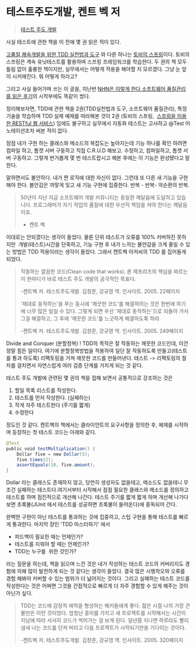 테스트주도개발, 켄트 벡 저
===
> [테스트 주도 개발](http://book.naver.com/bookdb/book_detail.nhn?bid=7443642)

사실 테스트에 관한 책을 이 전에 몇 권 읽은 적이 있다. 

[고품질 쾌속개발을 위한 TDD 실천법과 도구](http://book.naver.com/bookdb/book_detail.nhn?bid=6291557) 와 다른 하나는 [토비의 스프링](http://book.naver.com/bookdb/book_detail.nhn?bid=7006516)이다. 토비의 스프링은 계속 유닛테스트를 활용하며 스프링 프레임워크를 학습한다. 두 권의 책 모두 틀림 없이 훌륭한 책이지만, 실무에서는 어떻게 적용을 해야할 지 모르겠다. 그냥 눈 앞이 시커매진다. 뭐 어떻게 하라고?

그리고 사실 들어가며 쓰는 이 글을, 지난번 [NHN은 이렇게 한다 소프트웨어 품질관리 를 읽은 후기](http://onoctober.tistory.com/69)의 시작부에도 똑같이 썼다.

정리해보자면, TDD에 관한 책을 2권(TDD실천법과 도구, 소프트웨어 품질관리), 특정 기술을 학습하며 TDD 실제 예제를 따라해본 것이 2권 (토비의 스프링,  [스프링을 이용한 RESTful 웹 서비스](http://book.naver.com/bookdb/book_detail.nhn?bid=7523340)) 임에도 불구하고 실무에서 자동화 테스트는 고사하고 @Test 어노테이션조차 써본 적이 없다.

점점 내가 구현 하는 클래스와 메소드의 복잡도는 높아지는데 기능 하나를 확인 하려면 컴파일 하고, 톰캣 서버 구동하고 직접 C.R.U.D 해보고. 수정하고, 컴파일하고, 톰캣 서버 구동하고. 그렇게 번거롭게 몇 번 테스트랍시고 해본 후에는 이 기능은 완성됐다고 말한다. 

말하면서도 불안하다. 내가 짠 로직에 대한 자신이 없다. 그런데 또 다른 새 기능을 구현해야 한다. 불안감은 까맣게 잊고 새 기능 구현에 집중한다. 반복 - 반복- 악순환의 반복.

> 50년이 지난 지금 소프트웨어 개발 커뮤니티는 동일한 깨달음에 도달하고 있습니다. 프로그래머가 자기 작업의 품질에 대한 우선적 책임을 져야 한다는 깨달음이죠.
>
> - 켄트 벡

이대로는 안되겠다는 생각이 들었다. 물론 단위 테스트가 오류를 100% 커버하진 못하지만  개발(테스트)시간을 단축하고, 기능 구현 후 내가 느끼는 불안감을 크게 줄일 수 있는 방법은 TDD 적용이라는 생각이 들었다. 그래서 켄트벡 아저씨의 TDD 를 집어들게 되었다.

> 작동하는 깔끔한 코드(Clean code that works). 론 제프리즈의 핵심을 찌르는 이 한마디가 바로 테스트 주도 개발의 궁극적인 목표다.
>
> -켄트벡 저. 테스트주도개발. 김창준, 강규영 역. 인사이트. 2005\. 22페이지
>
> 
>
> '제대로 동작하는'을 푸는 동시에 '깨끗한 코드'를 해결하려는 것은 한번에 하기에 너무 많은 일일 수 있다. 그렇게 되면 우선 '제대로 동작하는'으로 되돌아 가서 그걸 해결하고, 그 후에 '깨끗한 코드'를 느긋하게 해결하도록 하라.
>
> -켄트벡 저. 테스트주도개발. 김창준, 강규영 역. 인사이트. 2005\. 249페이지

Divide and Conquer (분할정복) ! TDD의 목적은 잘 작동하는 깨끗한 코드인데, 이건 정말 힘든 일이다. 여기에 분할정복방법을 적용하여 일단 잘 작동하도록 만들고(테스트를 통과 하도록) 리펙토링을 거쳐 깨끗한 코드를 만들어낸다. 테스트 -> 리펙토링의 절차를 걸치면서 자연스럽게 여러 검증 단계를 거치게 되는 것 같다.

테스트 주도 개발에 관련된 몇 권의 책을 접해 보면서 공통적으로 강조하는 것은

1.  할일 목록 리스트를 작성한다.
2.  테스트를 먼저 작성한다. (실패하는)
3.  작게 자주 테스트한다 (주기를 짧게)
4.  수정한다

정도인 것 같다. 켄트벡의 책에서는 클라이언트의 요구사항을 정의한 후, 예제를 시작하며 등장하는 첫 테스트 코드는 아래와 같다.

```java
@Test
public void testMultiplication() {
    Dollar five = new Dollar(5);
    five.times(2);
    assertEquals(10, five.amount);
}
```

Dollar 라는 클래스도 존재하지 않고, 당연히 생성자도 없을테고, 메소드도 없을테니 무조건 실패하는 테스트다.여기서부터 시작해서 점점 필요한 클래스와 메소드를 정의하고 테스트를 하며 점진적으로 개선해 나간다. 테스트 주기를 짧게 짧게 하며 개선해 나가다 보면 초록불(JUnit 에서 테스트를 성공하면 초록불이 들어온다)에 중독되어 간다.

완벽한 구현이 아닌 테스트를 통과하는 것에 집중하고, 스텁 구현을 통해 테스트를 빠르게 통과한다. 마지막 장인 'TDD 마스터하기' 에서

*   피드백이 필요한 때는 언제인가?
*   테스트를 지워야 할 때는 언제인가?
*   TDD는 누구를  위한 것인가?

라는 질문을 하는데, 책을 읽으며 느낀 것은 내가 작성하는 테스트 코드의 커버리지도 경험에 의해 많이 발전하게 되는 것 같다는 생각이 들었다. 결국 많은 시행착오와 오류를 경험 해봐야 커버할 수 있는 범위가 더 넓어지는 것이다. 그리고 실패하는 테스트 코드를 작성한다는 것은 어쩌면 그것을 간접적으로 빠르게 더 자주 경험할 수 있게 해주는 것이 아닌가 싶다.

> TDD는 코드에 감정적 애착을 형성하는 해커들에게 좋다. 젊은 시절 나의 가장 큰 불만은 이런 것이었다. 엄청난 흥미를 가지고 새 프로젝트를 시작해서는 시간이 지남에 따라 서서히 코드가 썩어가는 걸 보게 된다. 일년쯤 지나면 하루라도 빨리 냄새 나는 코드를 던져 버리고 다음 프로젝트가 시작되기만을 기다리는 것이다.
>
> -켄트벡 저. 테스트주도개발. 김창준, 강규영 역. 인사이트. 2005\. 320페이지